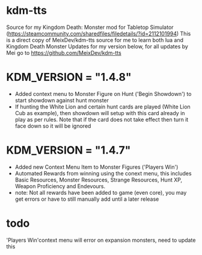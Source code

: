# kdm-tts
Source for my Kingdom Death: Monster mod for Tabletop Simulator (https://steamcommunity.com/sharedfiles/filedetails/?id=2112101994)
This is a direct copy of MeixDev/kdm-tts source for me to learn both lua and Kingdom Death Monster
Updates for my version below, for all updates by Mei go to https://github.com/MeixDev/kdm-tts

# KDM_VERSION = "1.4.8"
* Added context menu to Monster Figure on Hunt ('Begin Showdown') to start showdown against hunt monster
* If hunting the White Lion and certain hunt cards are played (White Lion Cub as example), then showdown will setup with this card already in play as per rules.  Note that if the card does not take effect then turn it face down so it will be ignored

# KDM_VERSION = "1.4.7"
* Added new Context Menu Item to Monster Figures ('Players Win')
* Automated Rewards from winning using the conext menu, this includes Basic Resources, Monster Resources, Strange Resources, Hunt XP, Weapon Proficiency and Endevours.
* note: Not all rewards have been added to game (even core), you may get errors or have to still manually add until a later release

# todo
'Players Win'context menu will error on expansion monsters, need to update this
